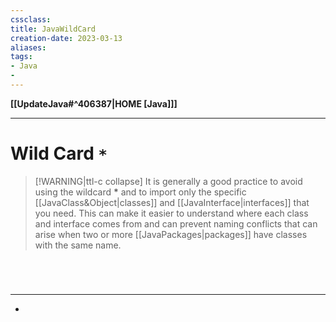 ```yaml
---
cssclass:
title: JavaWildCard
creation-date: 2023-03-13
aliases:
tags:
- Java
- 
---
```

**[[UpdateJava#^406387|HOME [Java]]]**

---
# Wild Card `*`

>[!WARNING|ttl-c collapse]
> It is generally a good practice to avoid using the wildcard **\*** and to import only the specific [[JavaClass&Object|classes]] and [[JavaInterface|interfaces]] that you need. This can make it easier to understand where each class and interface comes from and can prevent naming conflicts that can arise when two or more [[JavaPackages|packages]] have classes with the same name.

<br>

# 
---
- 